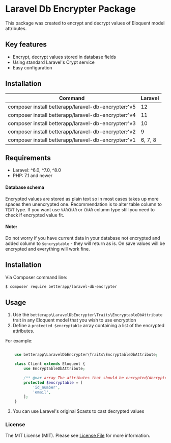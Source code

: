 # Laravel Db Encrypter Package

This package was created to encrypt and decrypt values of Eloquent model attributes.

## Key features

* Encrypt, decrypt values stored in database fields
* Using standard Laravel's Crypt service
* Easy configuration

## Installation

| Command                                             | Laravel |
|-----------------------------------------------------|---------|
| composer install betterapp/laravel-db-encrypter:^v5 | 12     |
| composer install betterapp/laravel-db-encrypter:^v4 | 11     |
| composer install betterapp/laravel-db-encrypter:^v3 | 10     |
| composer install betterapp/laravel-db-encrypter:^v2 | 9      |
| composer install betterapp/laravel-db-encrypter:^v1 | 6, 7, 8 |


## Requirements

* Laravel: ^6.0, ^7.0, ^8.0
* PHP: 7.1 and newer

#### Database schema

Encrypted values are stored as plain text so in most cases takes up more spaces then unencrypted one.
Recommendation is to alter table column to `TEXT` type.
If you want use `VARCHAR` or `CHAR` column type still you need to check if encrypted value fit.

#### Note:
Do not worry if you have current data in your database not encrypted and added column to `$encryptable`  - they will return as is.
On save values will be encrypted and everything will work fine.

## Installation

Via Composer command line:

```bash
$ composer require betterapp/laravel-db-encrypter
```

## Usage

1. Use the `betterapp\LaravelDbEncrypter\Traits\EncryptableDbAttribute` trait in any Eloquent model that you wish to use encryption
2. Define a `protected $encryptable` array containing a list of the encrypted attributes.

For example:

```php

    use betterapp\LaravelDbEncrypter\Traits\EncryptableDbAttribute;

    class Client extends Eloquent {
        use EncryptableDbAttribute;

        /** @var array The attributes that should be encrypted/decrypted */
        protected $encryptable = [
            'id_number',
            'email',
        ];
    }
```

3. You can use Laravel's original $casts to cast decrypted values

### License
The MIT License (MIT). Please see [License File](LICENSE.md) for more information.
